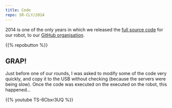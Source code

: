 ```yaml
---
title: Code
repo: SR-CLY/2014
---
```


2014 is one of the only years in which we released the [full source code](https://github.com/SR-CLY/2014) for our robot, to our [GitHub organisation](https://github.com/SR-CLY/).

{{% repobutton %}}

## GRAP!

Just before one of our rounds, I was asked to modify some of the code very quickly, and copy it to the USB without checking (because the servers were being slow). Once the code was executed on the executed on the robot, this happened...

{{% youtube TS-6Cbxr3UQ %}}

